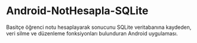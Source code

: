 # Android-NotHesapla-SQLite

Basitçe öğrenci notu hesaplayarak sonucunu SQLite veritabanına kaydeden, veri silme ve düzenleme fonksiyonları bulunduran Android uygulaması.
